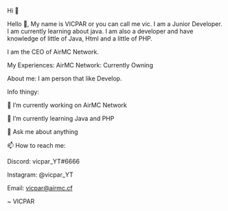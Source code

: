 Hi 👋

Hello 👋, My name is VICPAR or you can call me vic. I am a Junior Developer. I am currently learning about java. I am also a developer and have knowledge of little of Java, Html and a little of PHP.

I am the CEO of AirMC Network.

My Experiences:
AirMC Network: Currently Owning

About me: I am person that like Develop.

Info thingy:

🔭 I’m currently working on AirMC Network

🌱 I’m currently learning Java and PHP

💬 Ask me about anything

📫 How to reach me:
  
  Discord: vicpar_YT#6666
  
  Instagram: @vicpar_YT
  
  Email: vicpar@airmc.cf

~ VICPAR
